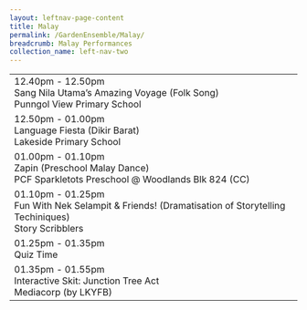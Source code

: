 ```yaml
---
layout: leftnav-page-content
title: Malay
permalink: /GardenEnsemble/Malay/
breadcrumb: Malay Performances
collection_name: left-nav-two
---
```


<table class="table-h">
  <tr>
    <td COLSPAN="2">
    12.40pm - 12.50pm
    <br>Sang Nila Utama’s Amazing Voyage (Folk Song)
    <br>Punngol View Primary School
    </td>
  </tr>
  <tr>
    <td COLSPAN="2">
    12.50pm - 01.00pm
    <br>Language Fiesta (Dikir Barat)
    <br>Lakeside Primary School
    </td>
  </tr>
  <tr>
    <td COLSPAN="2">
    01.00pm - 01.10pm
    <br>Zapin (Preschool Malay Dance)
    <br>PCF Sparkletots Preschool @ Woodlands Blk 824 (CC)
    </td>
  </tr>
  <tr>
    <td COLSPAN="2">
    01.10pm - 01.25pm
    <br>Fun With Nek Selampit & Friends! (Dramatisation of Storytelling Techiniques)
    <br>Story Scribblers
    </td>
  </tr>
  <tr>
    <td COLSPAN="2">
    01.25pm - 01.35pm
    <br>Quiz Time
    </td>
  </tr>
  <tr>
    <td COLSPAN="2">
    01.35pm - 01.55pm
    <br>Interactive Skit: Junction Tree Act
    <br>Mediacorp (by LKYFB)
    </td>
  </tr>
</table>
